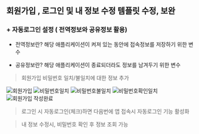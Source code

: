 ## 회원가입 , 로그인 및 내 정보 수정 템플릿 수정, 보완

### + 자동로그인 설정 ( 전역정보와 공유정보 활용)

- 전역정보란? 해당 애플리케이션이 켜져 있는 동안에 접속정보를 저장하기 위한 변수

- 공유정보란? 해당 애플리케이션이 종료되더라도 정보를 남겨두기 위한 변수


> 회원가입 비밀번호 일치/불일치에 대한 정보 추가

![회원가입](https://user-images.githubusercontent.com/59694789/111997992-ed56af80-8b5e-11eb-86c9-fcd961a6fbbc.jpg)
![비밀번호일치](https://user-images.githubusercontent.com/59694789/111997983-ec258280-8b5e-11eb-9463-774cb913c675.jpg)
![비밀번호불일치](https://user-images.githubusercontent.com/59694789/111997981-eb8cec00-8b5e-11eb-8b6e-6641e31b6cc7.jpg)
![비밀번호확인일치](https://user-images.githubusercontent.com/59694789/111997988-ecbe1900-8b5e-11eb-87c8-0d6e8978c154.jpg)
![회원가입 작성완료](https://user-images.githubusercontent.com/59694789/111997991-ed56af80-8b5e-11eb-891b-a34455f06f23.jpg)

> 로그인 시 자동로그인(체크)하면 다음번에 앱 접속시 자동로그인 기능 활성화



> 내 정보 수정시, 비밀번호 확인 후 정보 조회 가능














